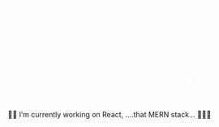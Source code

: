 <p align="center"> <img src="Sally(1).gif" >  </p>
<p align="center"> 👨‍💻 I’m currently working on React, ....that MERN stack... 🤔🤔😄 </p>
